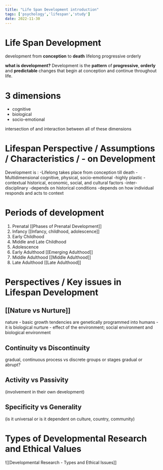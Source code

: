 ```yaml
---
title: "Life Span Development introduction"
tags: ['psychology','lifespan','study']
date: 2022-11-30
---
```


# Life Span Development

development from **conception** to **death**
lifelong
progressive
orderly

**what is development?**
Development is the **pattern** of **progressive**, **orderly**
and **predictable** changes that begin at conception
and continue throughout life.

# 3 dimensions 
- cognitive
- biological
- socio-emotional

intersection of and interaction between all of these dimensions 

# Lifespan Perspective / Assumptions / Characteristics / - on Development

Development is : 
-Lifelong
	takes place from conception till death
-Multidimensional
	cognitive, physical, socio-emotional
-highly plastic
-contextual
	historical, economic, social, and cultural factors
-inter-disciplinary
-depends on historical conditions
-depends on how individual responds and acts to context

# Periods of development
1) Prenatal [[Phases of Prenatal Development]]
2) Infancy [[Infancy, childhood, adolescence]]
3) Early Childhood 
4) Middle and Late Childhood 
5) Adolescence
6) Early Adulthood [[Emerging Adulthood]]
7) Middle Adulthood [[Middle Adulthood]]
8) Late Adulthood [[Late Adulthood]]

# Perspectives / Key issues in Lifespan Development

## [[Nature vs Nurture]]
nature - basic growth tendencies are genetically programmed into humans - it is biological 
nurture - effect of the environment; social environment and biological environment 

## Continuity vs Discontinuity
gradual, continuous process vs discrete groups or stages 
gradual or abrupt?

## Activity vs Passivity
(involvement in their own development)

## Specificity vs Generality
(is it universal or is it dependent on culture, country, community)


# Types of Developmental Research and Ethical Values

![[Developmental Research - Types and Ethical Issues]]

